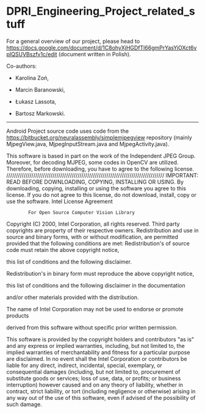 # DPRI_Engineering_Project_related_stuff

For a general overview of our project, please head to https://docs.google.com/document/d/1C8ohyXjHGDfTl66gmPrYasYiOXct6vpIQSUVBszfv1c/edit (document written in Polish).

Co-authors:

- Karolina Zoń,

- Marcin Baranowski,

- Łukasz Lassota,

- Bartosz Markowski.

-------------------------------------------------------------------------------------------------------------------

Android Project source code uses code from the https://bitbucket.org/neuralassembly/simplemjpegview repository (mainly MjpegView.java, MjpegInputStream.java and MjpegActivity.java).

This software is based in part on the work of the Independent JPEG Group.
Moreover, for decoding MJPEG, some codes in OpenCV are utilized.
Therefore, before downloading, you have to agree to the following license.
//////////////////////////////////////////////////////////////////////////////////
IMPORTANT: READ BEFORE DOWNLOADING, COPYING, INSTALLING OR USING.
By downloading, copying, installing or using the software you agree to this license.
If you do not agree to this license, do not download, install,
copy or use the software.
                    Intel License Agreement

            For Open Source Computer Vision Library
Copyright (C) 2000, Intel Corporation, all rights reserved.
Third party copyrights are property of their respective owners.
Redistribution and use in source and binary forms, with or without modification,
are permitted provided that the following conditions are met:
Redistribution's of source code must retain the above copyright notice,

this list of conditions and the following disclaimer.

Redistribution's in binary form must reproduce the above copyright notice,

this list of conditions and the following disclaimer in the documentation

and/or other materials provided with the distribution.

The name of Intel Corporation may not be used to endorse or promote products

derived from this software without specific prior written permission.

This software is provided by the copyright holders and contributors "as is" and
any express or implied warranties, including, but not limited to, the implied
warranties of merchantability and fitness for a particular purpose are disclaimed.
In no event shall the Intel Corporation or contributors be liable for any direct,
indirect, incidental, special, exemplary, or consequential damages
(including, but not limited to, procurement of substitute goods or services;
loss of use, data, or profits; or business interruption) however caused
and on any theory of liability, whether in contract, strict liability,
or tort (including negligence or otherwise) arising in any way out of
the use of this software, even if advised of the possibility of such damage.
